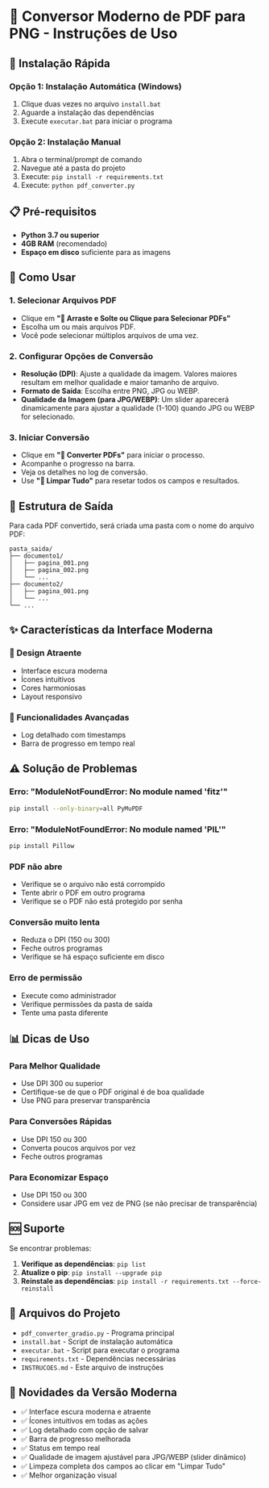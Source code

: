 # 📄 Conversor Moderno de PDF para PNG - Instruções de Uso

## 🚀 Instalação Rápida

### Opção 1: Instalação Automática (Windows)
1. Clique duas vezes no arquivo `install.bat`
2. Aguarde a instalação das dependências
3. Execute `executar.bat` para iniciar o programa

### Opção 2: Instalação Manual
1. Abra o terminal/prompt de comando
2. Navegue até a pasta do projeto
3. Execute: `pip install -r requirements.txt`
4. Execute: `python pdf_converter.py`

## 📋 Pré-requisitos

- **Python 3.7 ou superior**
- **4GB RAM** (recomendado)
- **Espaço em disco** suficiente para as imagens

## 🎯 Como Usar

### 1. Selecionar Arquivos PDF
- Clique em **"📁 Arraste e Solte ou Clique para Selecionar PDFs"**
- Escolha um ou mais arquivos PDF.
- Você pode selecionar múltiplos arquivos de uma vez.

### 2. Configurar Opções de Conversão
- **Resolução (DPI)**: Ajuste a qualidade da imagem. Valores maiores resultam em melhor qualidade e maior tamanho de arquivo.
- **Formato de Saída**: Escolha entre PNG, JPG ou WEBP.
- **Qualidade da Imagem (para JPG/WEBP)**: Um slider aparecerá dinamicamente para ajustar a qualidade (1-100) quando JPG ou WEBP for selecionado.

### 3. Iniciar Conversão
- Clique em **"🚀 Converter PDFs"** para iniciar o processo.
- Acompanhe o progresso na barra.
- Veja os detalhes no log de conversão.
- Use **"🧹 Limpar Tudo"** para resetar todos os campos e resultados.

## 📁 Estrutura de Saída

Para cada PDF convertido, será criada uma pasta com o nome do arquivo PDF:

```
pasta_saida/
├── documento1/
│   ├── pagina_001.png
│   ├── pagina_002.png
│   └── ...
├── documento2/
│   ├── pagina_001.png
│   └── ...
└── ...
```

## ✨ Características da Interface Moderna

### 🎨 Design Atraente
- Interface escura moderna
- Ícones intuitivos
- Cores harmoniosas
- Layout responsivo

### 🔧 Funcionalidades Avançadas
- Log detalhado com timestamps
- Barra de progresso em tempo real

## ⚠️ Solução de Problemas

### Erro: "ModuleNotFoundError: No module named 'fitz'"
```bash
pip install --only-binary=all PyMuPDF
```

### Erro: "ModuleNotFoundError: No module named 'PIL'"
```bash
pip install Pillow
```

### PDF não abre
- Verifique se o arquivo não está corrompido
- Tente abrir o PDF em outro programa
- Verifique se o PDF não está protegido por senha

### Conversão muito lenta
- Reduza o DPI (150 ou 300)
- Feche outros programas
- Verifique se há espaço suficiente em disco

### Erro de permissão
- Execute como administrador
- Verifique permissões da pasta de saída
- Tente uma pasta diferente

## 📊 Dicas de Uso

### Para Melhor Qualidade
- Use DPI 300 ou superior
- Certifique-se de que o PDF original é de boa qualidade
- Use PNG para preservar transparência

### Para Conversões Rápidas
- Use DPI 150 ou 300
- Converta poucos arquivos por vez
- Feche outros programas

### Para Economizar Espaço
- Use DPI 150 ou 300
- Considere usar JPG em vez de PNG (se não precisar de transparência)

## 🆘 Suporte

Se encontrar problemas:

1. **Verifique as dependências**: `pip list`
2. **Atualize o pip**: `pip install --upgrade pip`
3. **Reinstale as dependências**: `pip install -r requirements.txt --force-reinstall`

## 📝 Arquivos do Projeto

- `pdf_converter_gradio.py` - Programa principal
- `install.bat` - Script de instalação automática
- `executar.bat` - Script para executar o programa
- `requirements.txt` - Dependências necessárias
- `INSTRUCOES.md` - Este arquivo de instruções

## 🎉 Novidades da Versão Moderna

- ✅ Interface escura moderna e atraente
- ✅ Ícones intuitivos em todas as ações
- ✅ Log detalhado com opção de salvar
- ✅ Barra de progresso melhorada
- ✅ Status em tempo real
- ✅ Qualidade de imagem ajustável para JPG/WEBP (slider dinâmico)
- ✅ Limpeza completa dos campos ao clicar em "Limpar Tudo"
- ✅ Melhor organização visual 